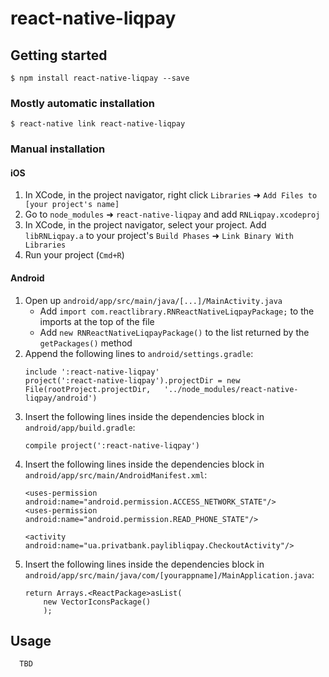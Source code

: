 
# react-native-liqpay

## Getting started

`$ npm install react-native-liqpay --save`

### Mostly automatic installation

`$ react-native link react-native-liqpay`

### Manual installation


#### iOS

1. In XCode, in the project navigator, right click `Libraries` ➜ `Add Files to [your project's name]`
2. Go to `node_modules` ➜ `react-native-liqpay` and add `RNLiqpay.xcodeproj`
3. In XCode, in the project navigator, select your project. Add `libRNLiqpay.a` to your project's `Build Phases` ➜ `Link Binary With Libraries`
4. Run your project (`Cmd+R`)

#### Android

1. Open up `android/app/src/main/java/[...]/MainActivity.java`
    - Add `import com.reactlibrary.RNReactNativeLiqpayPackage;` to the imports at the top of the file
    - Add `new RNReactNativeLiqpayPackage()` to the list returned by the `getPackages()` method
2. Append the following lines to `android/settings.gradle`:
  	```
    include ':react-native-liqpay'
    project(':react-native-liqpay').projectDir = new File(rootProject.projectDir, 	'../node_modules/react-native-liqpay/android')
  	```
3. Insert the following lines inside the dependencies block in `android/app/build.gradle`:
  	```
    compile project(':react-native-liqpay')
  	```
4. Insert the following lines inside the dependencies block in `android/app/src/main/AndroidManifest.xml`:
    ```
    <uses-permission android:name="android.permission.ACCESS_NETWORK_STATE"/>
    <uses-permission android:name="android.permission.READ_PHONE_STATE"/>
      
    <activity android:name="ua.privatbank.paylibliqpay.CheckoutActivity"/>
    ```
5. Insert the following lines inside the dependencies block in `android/app/src/main/java/com/[yourappname]/MainApplication.java`:
    ```
    return Arrays.<ReactPackage>asList(
        new VectorIconsPackage()
        );
    ```

## Usage
```javascript
  TBD
```
  